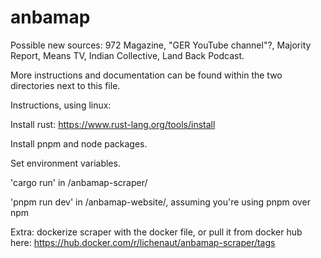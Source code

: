 # anbamap

Possible new sources: 972 Magazine, "GER YouTube channel"?, Majority Report, Means TV, Indian Collective, Land Back Podcast.

More instructions and documentation can be found within the two directories next to this file.

Instructions, using linux:

Install rust: https://www.rust-lang.org/tools/install

Install pnpm and node packages.

Set environment variables.

'cargo run' in /anbamap-scraper/

'pnpm run dev' in /anbamap-website/, assuming you're using pnpm over npm

Extra: dockerize scraper with the docker file, or pull it from docker hub here: https://hub.docker.com/r/lichenaut/anbamap-scraper/tags

